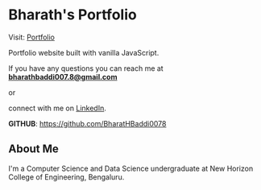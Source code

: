 # Bharath's Portfolio #

Visit: [Portfolio](https://bharathb-portfolio.vercel.app)

Portfolio website built with vanilla JavaScript.

If you have any questions you can reach me at **bharathbaddi007.8@gmail.com** 

or

connect with me on [LinkedIn](https://www.linkedin.com/in/bharath-b-966430293).

**GITHUB**: https://github.com/BharatHBaddi0078

## About Me ##
I'm a Computer Science and Data Science undergraduate at New Horizon College of Engineering, Bengaluru. 
